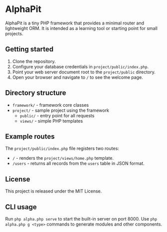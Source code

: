# AlphaPit

AlphaPit is a tiny PHP framework that provides a minimal router and lightweight ORM. It is intended as a learning tool or starting point for small projects.

## Getting started

1. Clone the repository.
2. Configure your database credentials in `project/public/index.php`.
3. Point your web server document root to the `project/public` directory.
4. Open your browser and navigate to `/` to see the welcome page.

## Directory structure

- `framework/` - framework core classes
- `project/` - sample project using the framework
  - `public/` - entry point for all requests
  - `views/` - simple PHP templates

## Example routes

The `project/public/index.php` file registers two routes:

- `/` - renders the `project/views/home.php` template.
- `/users` - returns all records from the `users` table in JSON format.

## License

This project is released under the MIT License.

## CLI usage

Run `php alpha.php serve` to start the built-in server on port 8000.
Use `php alpha.php g <type>` commands to generate modules and other components.
